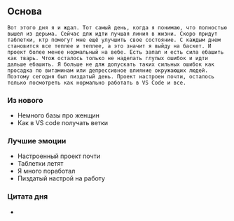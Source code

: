 ## Основа
	Вот этого дня я и ждал. Тот самый день, когда я понимаю, что полностью вышел из дерьма. Сейчас длж идти лучшая линия в жизни. Скоро придут таблетки, ктр помогут мне ещё улучшить свое состояние. С каждым днем становится все теплее и теплее, а это значит я выйду на баскет. И проект более менее нормальный на вебе. Есть запал и есть сила ебашить как тварь. Чтож осталось только не наделать глупых ошибок и идти дальше ебашить. Я больше не длж допускать таких сильных ошибок как просадка по витаминам или депрессивное влияние окружающих людей. Поэтому сегодня был пиздатый день. Проект настроен почти, осталось только посмотреть как нормально работать в VS Code и все.

### Из нового
- Немного базы про женщин
- Как в VS code получать ветки

### Лучшие эмоции
- Настроенный проект почти
- Таблетки летят
- Я много поработал
- Пиздатый настрой на работу

### Цитата дня
- 
